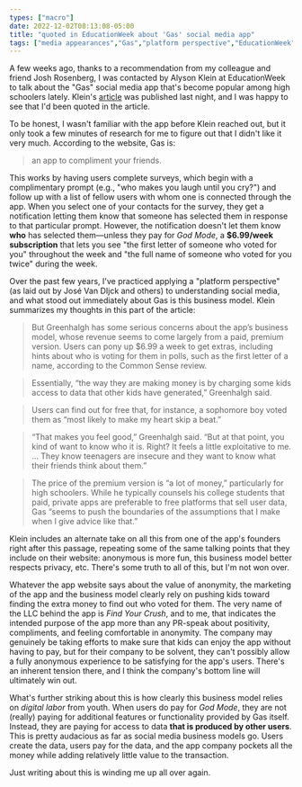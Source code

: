 ```yaml
---
types: ["macro"]
date: 2022-12-02T08:13:08-05:00
title: "quoted in EducationWeek about 'Gas' social media app"
tags: ["media appearances","Gas","platform perspective","EducationWeek","Josh Rosenberg","digital labor","José Van Dijck","business model","ClassDojo"]
---
```

A few weeks ago, thanks to a recommendation from my colleague and friend Josh Rosenberg, I was contacted by Alyson Klein at EducationWeek to talk about the "Gas" social media app that's become popular among high schoolers lately. Klein's [article](https://www.edweek.org/technology/gas-is-the-latest-app-to-catch-fire-with-kids-what-you-need-to-know-about-it/2022/12) was published last night, and I was happy to see that I'd been quoted in the article. 

To be honest, I wasn't familiar with the app before Klein reached out, but it only took a few minutes of research for me to figure out that I didn't like it very much. According to the website, Gas is:

> an app to compliment your friends.

This works by having users complete surveys, which begin with a complimentary prompt (e.g., "who makes you laugh until you cry?") and follow up with a list of fellow users with whom one is connected through the app. When you select one of your contacts for the survey, they get a notification letting them know that someone has selected them in response to that particular prompt. However, the notification doesn't let them know **who** has selected them—unless they pay for *God Mode*, a **$6.99/week subscription** that lets you see "the first letter of someone who voted for you" throughout the week and "the full name of someone who voted for you twice" during the week. 

Over the past few years, I've practiced applying a "platform perspective" (as laid out by José Van DIjck and others) to understanding social media, and what stood out immediately about Gas is this business model. Klein summarizes my thoughts in this part of the article: 

> But Greenhalgh has some serious concerns about the app’s business model, whose revenue seems to come largely from a paid, premium version. Users can pony up $6.99 a week to get extras, including hints about who is voting for them in polls, such as the first letter of a name, according to the Common Sense review.

> Essentially, “the way they are making money is by charging some kids access to data that other kids have generated,” Greenhalgh said.

> Users can find out for free that, for instance, a sophomore boy voted them as “most likely to make my heart skip a beat.”

> “That makes you feel good,” Greenhalgh said. “But at that point, you kind of want to know who it is. Right? It feels a little exploitative to me. … They know teenagers are insecure and they want to know what their friends think about them.”

> The price of the premium version is “a lot of money,” particularly for high schoolers. While he typically counsels his college students that paid, private apps are preferable to free platforms that sell user data, Gas “seems to push the boundaries of the assumptions that I make when I give advice like that.”

Klein includes an alternate take on all this from one of the app's founders right after this passage, repeating some of the same talking points that they include on their website: anonymous is more fun, this business model better respects privacy, etc. There's some truth to all of this, but I'm not won over. 

Whatever the app website says about the value of anonymity, the marketing of the app and the business model clearly rely on pushing kids toward finding the extra money to find out who voted for them. The very name of the LLC behind the app is *Find Your Crush*, and to me, that indicates the intended purpose of the app more than any PR-speak about positivity, compliments, and feeling comfortable in anonymity. The company may genuinely be taking efforts to make sure that kids can enjoy the app without having to pay, but for their company to be solvent, they can't possibly allow a fully anonymous experience to be satisfying for the app's users. There's an inherent tension there, and I think the company's bottom line will ultimately win out.

What's further striking about this is how clearly this business model relies on *digital labor* from youth. When users do pay for *God Mode*, they are not (really) paying for additional features or functionality provided by Gas itself. Instead, they are paying for access to data **that is produced by other users**. This is pretty audacious as far as social media business models go. Users create the data, users pay for the data, and the app company pockets all the money while adding relatively little value to the transaction.

Just writing about this is winding me up all over again. 
